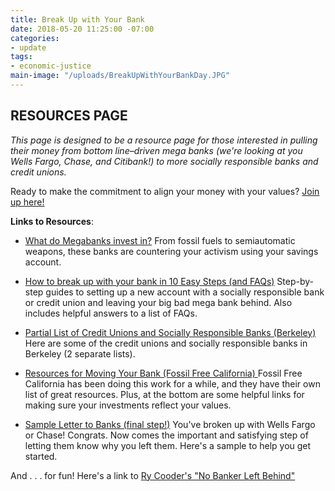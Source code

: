 ```yaml
---
title: Break Up with Your Bank
date: 2018-05-20 11:25:00 -07:00
categories:
- update
tags:
- economic-justice
main-image: "/uploads/BreakUpWithYourBankDay.JPG"
---
```


## RESOURCES PAGE

*This page is designed to be a resource page for those interested in pulling their money from bottom line–driven mega banks (we're looking at you Wells Fargo, Chase, and Citibank!) to more socially responsible banks and credit unions.*

Ready to make the commitment to align your money with your values? [Join up here!](https://docs.google.com/forms/d/e/1FAIpQLSejTH4GxAVkkgvf7qznUkmtE9fG1K2YrSPbpPSLHlzky4lgWg/viewform)

**Links to Resources**:

* [What do Megabanks invest in?](https://drive.google.com/file/d/1TdcWHt_rHIQgB9taYCD3xBdYBPKq30Pb/view) 
From fossil fuels to semiautomatic weapons, these banks are countering your activism using your savings account.

* [How to break up with your bank in 10 Easy Steps (and FAQs)](https://drive.google.com/file/d/1TdcWHt_rHIQgB9taYCD3xBdYBPKq30Pb/view) 
Step-by-step guides to setting up a new account with a socially responsible bank or credit union and leaving your big bad mega bank behind. Also includes helpful answers to a list of FAQs.

* [Partial List of Credit Unions and Socially Responsible Banks (Berkeley)](https://drive.google.com/file/d/1ZybQpL4QQdDJbH-HK9WmIAsfQ-hXnL2Q/view) 
Here are some of the credit unions and socially responsible banks in Berkeley (2 separate lists).

* [Resources for Moving Your Bank (Fossil Free California)
](https://drive.google.com/open?id=1hNnyrR3kyOJJZpZQ4mCplJxLDfTi28I1) 
Fossil Free California has been doing this work for a while, and they have their own list of great resources. Plus, at the bottom are some helpful links for making sure your investments reflect your values.

* [Sample Letter to Banks (final step!)](https://drive.google.com/open?id=1d3uLwwsfQuNblZN6NK99GcN_Y748LuD2) 
You've broken up with Wells Fargo or Chase! Congrats. Now comes the important and satisfying step of letting them know why you left them. Here's a sample to help you get started. 

And . . . for fun! Here's a link to [Ry Cooder's "No Banker Left Behind"](https://youtu.be/ZXHckAFMzaw)